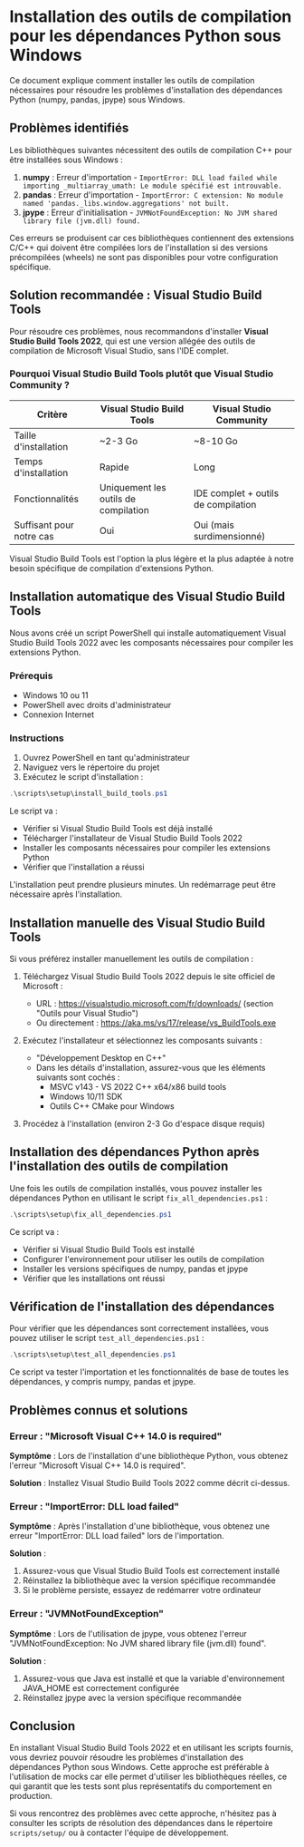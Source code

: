 # Installation des outils de compilation pour les dépendances Python sous Windows

Ce document explique comment installer les outils de compilation nécessaires pour résoudre les problèmes d'installation des dépendances Python (numpy, pandas, jpype) sous Windows.

## Problèmes identifiés

Les bibliothèques suivantes nécessitent des outils de compilation C++ pour être installées sous Windows :

1. **numpy** : Erreur d'importation - `ImportError: DLL load failed while importing _multiarray_umath: Le module spécifié est introuvable.`
2. **pandas** : Erreur d'importation - `ImportError: C extension: No module named 'pandas._libs.window.aggregations' not built.`
3. **jpype** : Erreur d'initialisation - `JVMNotFoundException: No JVM shared library file (jvm.dll) found.`

Ces erreurs se produisent car ces bibliothèques contiennent des extensions C/C++ qui doivent être compilées lors de l'installation si des versions précompilées (wheels) ne sont pas disponibles pour votre configuration spécifique.

## Solution recommandée : Visual Studio Build Tools

Pour résoudre ces problèmes, nous recommandons d'installer **Visual Studio Build Tools 2022**, qui est une version allégée des outils de compilation de Microsoft Visual Studio, sans l'IDE complet.

### Pourquoi Visual Studio Build Tools plutôt que Visual Studio Community ?

| Critère | Visual Studio Build Tools | Visual Studio Community |
|---------|---------------------------|-------------------------|
| Taille d'installation | ~2-3 Go | ~8-10 Go |
| Temps d'installation | Rapide | Long |
| Fonctionnalités | Uniquement les outils de compilation | IDE complet + outils de compilation |
| Suffisant pour notre cas | Oui | Oui (mais surdimensionné) |

Visual Studio Build Tools est l'option la plus légère et la plus adaptée à notre besoin spécifique de compilation d'extensions Python.

## Installation automatique des Visual Studio Build Tools

Nous avons créé un script PowerShell qui installe automatiquement Visual Studio Build Tools 2022 avec les composants nécessaires pour compiler les extensions Python.

### Prérequis

- Windows 10 ou 11
- PowerShell avec droits d'administrateur
- Connexion Internet

### Instructions

1. Ouvrez PowerShell en tant qu'administrateur
2. Naviguez vers le répertoire du projet
3. Exécutez le script d'installation :

```powershell
.\scripts\setup\install_build_tools.ps1
```

Le script va :
- Vérifier si Visual Studio Build Tools est déjà installé
- Télécharger l'installateur de Visual Studio Build Tools 2022
- Installer les composants nécessaires pour compiler les extensions Python
- Vérifier que l'installation a réussi

L'installation peut prendre plusieurs minutes. Un redémarrage peut être nécessaire après l'installation.

## Installation manuelle des Visual Studio Build Tools

Si vous préférez installer manuellement les outils de compilation :

1. Téléchargez Visual Studio Build Tools 2022 depuis le site officiel de Microsoft :
   - URL : https://visualstudio.microsoft.com/fr/downloads/ (section "Outils pour Visual Studio")
   - Ou directement : https://aka.ms/vs/17/release/vs_BuildTools.exe

2. Exécutez l'installateur et sélectionnez les composants suivants :
   - "Développement Desktop en C++"
   - Dans les détails d'installation, assurez-vous que les éléments suivants sont cochés :
     - MSVC v143 - VS 2022 C++ x64/x86 build tools
     - Windows 10/11 SDK
     - Outils C++ CMake pour Windows

3. Procédez à l'installation (environ 2-3 Go d'espace disque requis)

## Installation des dépendances Python après l'installation des outils de compilation

Une fois les outils de compilation installés, vous pouvez installer les dépendances Python en utilisant le script `fix_all_dependencies.ps1` :

```powershell
.\scripts\setup\fix_all_dependencies.ps1
```

Ce script va :
- Vérifier si Visual Studio Build Tools est installé
- Configurer l'environnement pour utiliser les outils de compilation
- Installer les versions spécifiques de numpy, pandas et jpype
- Vérifier que les installations ont réussi

## Vérification de l'installation des dépendances

Pour vérifier que les dépendances sont correctement installées, vous pouvez utiliser le script `test_all_dependencies.ps1` :

```powershell
.\scripts\setup\test_all_dependencies.ps1
```

Ce script va tester l'importation et les fonctionnalités de base de toutes les dépendances, y compris numpy, pandas et jpype.

## Problèmes connus et solutions

### Erreur : "Microsoft Visual C++ 14.0 is required"

**Symptôme** : Lors de l'installation d'une bibliothèque Python, vous obtenez l'erreur "Microsoft Visual C++ 14.0 is required".

**Solution** : Installez Visual Studio Build Tools 2022 comme décrit ci-dessus.

### Erreur : "ImportError: DLL load failed"

**Symptôme** : Après l'installation d'une bibliothèque, vous obtenez une erreur "ImportError: DLL load failed" lors de l'importation.

**Solution** :
1. Assurez-vous que Visual Studio Build Tools est correctement installé
2. Réinstallez la bibliothèque avec la version spécifique recommandée
3. Si le problème persiste, essayez de redémarrer votre ordinateur

### Erreur : "JVMNotFoundException"

**Symptôme** : Lors de l'utilisation de jpype, vous obtenez l'erreur "JVMNotFoundException: No JVM shared library file (jvm.dll) found".

**Solution** :
1. Assurez-vous que Java est installé et que la variable d'environnement JAVA_HOME est correctement configurée
2. Réinstallez jpype avec la version spécifique recommandée

## Conclusion

En installant Visual Studio Build Tools 2022 et en utilisant les scripts fournis, vous devriez pouvoir résoudre les problèmes d'installation des dépendances Python sous Windows. Cette approche est préférable à l'utilisation de mocks car elle permet d'utiliser les bibliothèques réelles, ce qui garantit que les tests sont plus représentatifs du comportement en production.

Si vous rencontrez des problèmes avec cette approche, n'hésitez pas à consulter les scripts de résolution des dépendances dans le répertoire `scripts/setup/` ou à contacter l'équipe de développement.